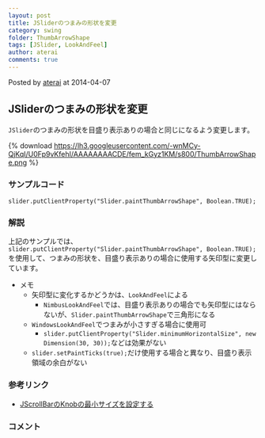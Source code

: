 ```yaml
---
layout: post
title: JSliderのつまみの形状を変更
category: swing
folder: ThumbArrowShape
tags: [JSlider, LookAndFeel]
author: aterai
comments: true
---
```


Posted by [aterai](http://terai.xrea.jp/aterai.html) at 2014-04-07

## JSliderのつまみの形状を変更
`JSlider`のつまみの形状を目盛り表示ありの場合と同じになるよう変更します。


{% download https://lh3.googleusercontent.com/-wnMCy-QjKqI/U0Fp9vKfehI/AAAAAAAACDE/fem_kGyz1KM/s800/ThumbArrowShape.png %}

### サンプルコード
<pre class="prettyprint"><code>slider.putClientProperty("Slider.paintThumbArrowShape", Boolean.TRUE);
</code></pre>

### 解説
上記のサンプルでは、`slider.putClientProperty("Slider.paintThumbArrowShape", Boolean.TRUE);`を使用して、つまみの形状を、目盛り表示ありの場合に使用する矢印型に変更しています。

- メモ
    - 矢印型に変化するかどうかは、`LookAndFeel`による
        - `NimbusLookAndFeel`では、目盛り表示ありの場合でも矢印型にはならないが、`Slider.paintThumbArrowShape`で三角形になる
    - `WindowsLookAndFeel`でつまみが小さすぎる場合に使用可
        - `slider.putClientProperty("Slider.minimumHorizontalSize", new Dimension(30, 30));`などは効果がない
    - `slider.setPaintTicks(true);`だけ使用する場合と異なり、目盛り表示領域の余白がない

<!-- dummy comment line for breaking list -->

### 参考リンク
- [JScrollBarのKnobの最小サイズを設定する](http://terai.xrea.jp/Swing/MinimumThumbSize.html)

<!-- dummy comment line for breaking list -->

### コメント
